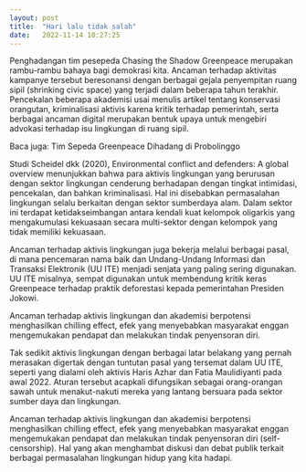 ```yaml
---
layout: post
title:  "Hari lalu tidak salah"
date:   2022-11-14 10:27:25 
---
```

Penghadangan tim pesepeda Chasing the Shadow Greenpeace merupakan rambu-rambu bahaya bagi demokrasi kita. Ancaman terhadap aktivitas kampanye tersebut beresonansi dengan berbagai gejala penyempitan ruang sipil (shrinking civic space) yang terjadi dalam beberapa tahun terakhir. Pencekalan beberapa akademisi usai menulis artikel tentang konservasi orangutan, kriminalisasi aktivis karena kritik terhadap pemerintah, serta berbagai ancaman digital merupakan bentuk upaya untuk mengebiri advokasi terhadap isu lingkungan di ruang sipil.

Baca juga: Tim Sepeda Greenpeace Dihadang di Probolinggo

Studi Scheidel dkk (2020), Environmental conflict and defenders: A global overview menunjukkan bahwa para aktivis lingkungan yang berurusan dengan sektor lingkungan cenderung berhadapan dengan tingkat intimidasi, pencekalan, dan bahkan kriminalisasi. Hal ini disebabkan permasalahan lingkungan selalu berkaitan dengan sektor sumberdaya alam. Dalam sektor ini terdapat ketidakseimbangan antara kendali kuat kelompok oligarkis yang mengakumulasi kekuasaan secara multi-sektor dengan kelompok yang tidak memiliki kekuasaan.

Ancaman terhadap aktivis lingkungan juga bekerja melalui berbagai pasal, di mana pencemaran nama baik dan Undang-Undang Informasi dan Transaksi Elektronik (UU ITE) menjadi senjata yang paling sering digunakan. UU ITE misalnya, sempat digunakan untuk membendung kritik keras Greenpeace terhadap praktik deforestasi kepada pemerintahan Presiden Jokowi.

Ancaman terhadap aktivis lingkungan dan akademisi berpotensi menghasilkan chilling effect, efek yang menyebabkan masyarakat enggan mengemukakan pendapat dan melakukan tindak penyensoran diri.

Tak sedikit aktivis lingkungan dengan berbagai latar belakang yang pernah merasakan digertak dengan tuntutan pasal yang tersemat dalam UU ITE, seperti yang dialami oleh aktivis Haris Azhar dan Fatia Maulidiyanti pada awal 2022. Aturan tersebut acapkali difungsikan sebagai orang-orangan sawah untuk menakut-nakuti mereka yang lantang bersuara pada sektor sumber daya dan lingkungan.

Ancaman terhadap aktivis lingkungan dan akademisi berpotensi menghasilkan chilling effect, efek yang menyebabkan masyarakat enggan mengemukakan pendapat dan melakukan tindak penyensoran diri (self-censorship). Hal yang akan menghambat diskusi dan debat publik terkait berbagai permasalahan lingkungan hidup yang kita hadapi.